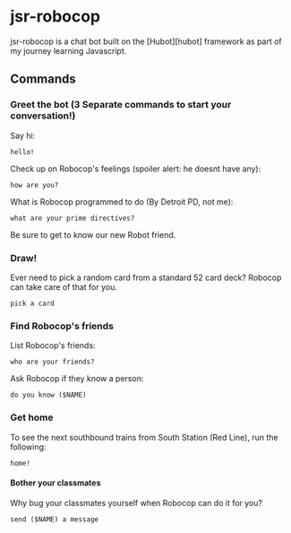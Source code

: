 # jsr-robocop

jsr-robocop is a chat bot built on the [Hubot][hubot] framework as part of my journey learning Javascript.

## Commands

### Greet the bot (3 Separate commands to start your conversation!)

Say hi:

    hello!

Check up on Robocop's feelings (spoiler alert: he doesnt have any):

    how are you?

What is Robocop programmed to do (By Detroit PD, not me):

    what are your prime directives?

Be sure to get to know our new Robot friend.

### Draw!

Ever need to pick a random card from a standard 52 card deck? Robocop can take care of that for you.

    pick a card

### Find Robocop's friends

List Robocop's friends:

    who are your friends?

Ask Robocop if they know a person:

    do you know ($NAME)

### Get home

To see the next southbound trains from South Station (Red Line), run the following:

    home!

#### Bother your classmates

Why bug your classmates yourself when Robocop can do it for you?

    send ($NAME) a message